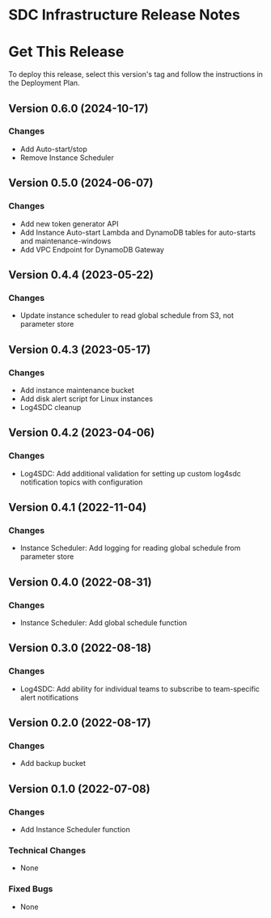 # SDC Infrastructure Release Notes

# Get This Release
​To deploy this release, select this version's tag and follow the instructions in the Deployment Plan.

## Version 0.6.0 (2024-10-17)
### Changes
- Add Auto-start/stop
- Remove Instance Scheduler

## Version 0.5.0 (2024-06-07)
### Changes
- Add new token generator API
- Add Instance Auto-start Lambda and DynamoDB tables for auto-starts and maintenance-windows
- Add VPC Endpoint for DynamoDB Gateway

## Version 0.4.4 (2023-05-22)
### Changes
- Update instance scheduler to read global schedule from S3, not parameter store

## Version 0.4.3 (2023-05-17)
### Changes
- Add instance maintenance bucket
- Add disk alert script for Linux instances
- Log4SDC cleanup

## Version 0.4.2 (2023-04-06)
### Changes
- Log4SDC: Add additional validation for setting up custom log4sdc notification topics with configuration

## Version 0.4.1 (2022-11-04)
### Changes
- Instance Scheduler: Add logging for reading global schedule from parameter store

## Version 0.4.0 (2022-08-31)
### Changes
- Instance Scheduler: Add global schedule function

## Version 0.3.0 (2022-08-18)
### Changes
- Log4SDC: Add ability for individual teams to subscribe to team-specific alert notifications

## Version 0.2.0 (2022-08-17)
### Changes
- Add backup bucket

## Version 0.1.0 (2022-07-08)
### Changes
- Add Instance Scheduler function

### Technical Changes
- None

### Fixed Bugs
- None
